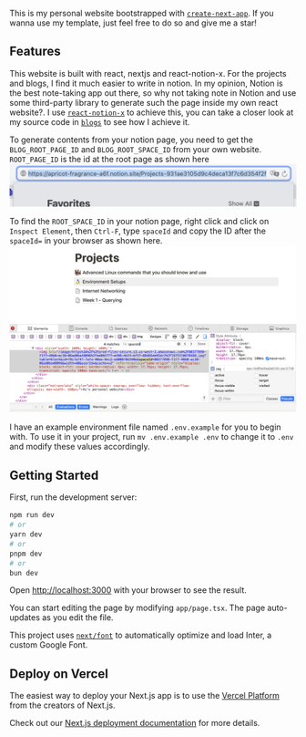 This is my personal website bootstrapped with [`create-next-app`](https://github.com/vercel/next.js/tree/canary/packages/create-next-app). If you wanna use my template, just feel free to do so and give me a star!

## Features

This website is built with react, nextjs and react-notion-x. For the projects and blogs, I find it much easier to write in notion. In my opinion, Notion is the best note-taking app out there, so why not taking note in Notion and use some third-party library to generate such the page inside my own react website?. I use [`react-notion-x`](https://github.com/NotionX/react-notion-x) to achieve this, you can take a closer look at my source code in [`blogs`](./app/blogs) to see how I achieve it.

To generate contents from your notion page, you need to get the `BLOG_ROOT_PAGE_ID` and `BLOG_ROOT_SPACE_ID` from your own website. `ROOT_PAGE_ID` is the id at the root page as shown here
![alt text](./public/assets/image.png)

To find the `ROOT_SPACE_ID` in your notion page, right click and click on `Inspect Element`, then `Ctrl-F`, type `spaceId` and copy the ID after the `spaceId=` in your browser as shown here.
![alt text](./public/assets/image-1.png)

I have an example environment file named `.env.example` for you to begin with. To use it in your project, run `mv .env.example .env` to change it to `.env` and modify these values accordingly.

## Getting Started

First, run the development server:

```bash
npm run dev
# or
yarn dev
# or
pnpm dev
# or
bun dev
```

Open [http://localhost:3000](http://localhost:3000) with your browser to see the result.

You can start editing the page by modifying `app/page.tsx`. The page auto-updates as you edit the file.

This project uses [`next/font`](https://nextjs.org/docs/basic-features/font-optimization) to automatically optimize and load Inter, a custom Google Font.

## Deploy on Vercel

The easiest way to deploy your Next.js app is to use the [Vercel Platform](https://vercel.com/new?utm_medium=default-template&filter=next.js&utm_source=create-next-app&utm_campaign=create-next-app-readme) from the creators of Next.js.

Check out our [Next.js deployment documentation](https://nextjs.org/docs/deployment) for more details.
